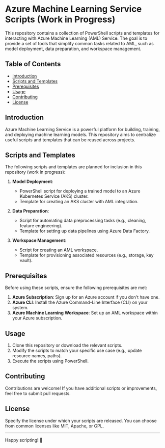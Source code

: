 # Azure Machine Learning Service Scripts (Work in Progress)

This repository contains a collection of PowerShell scripts and templates for interacting with Azure Machine Learning (AML) Service. The goal is to provide a set of tools that simplify common tasks related to AML, such as model deployment, data preparation, and workspace management.

## Table of Contents
- [Introduction](#introduction)
- [Scripts and Templates](#scripts-and-templates)
- [Prerequisites](#prerequisites)
- [Usage](#usage)
- [Contributing](#contributing)
- [License](#license)

## Introduction
Azure Machine Learning Service is a powerful platform for building, training, and deploying machine learning models. This repository aims to centralize useful scripts and templates that can be reused across projects.

## Scripts and Templates
The following scripts and templates are planned for inclusion in this repository (work in progress):

1. **Model Deployment**:
   - PowerShell script for deploying a trained model to an Azure Kubernetes Service (AKS) cluster.
   - Template for creating an AKS cluster with AML integration.

2. **Data Preparation**:
   - Script for automating data preprocessing tasks (e.g., cleaning, feature engineering).
   - Template for setting up data pipelines using Azure Data Factory.

3. **Workspace Management**:
   - Script for creating an AML workspace.
   - Template for provisioning associated resources (e.g., storage, key vault).

## Prerequisites
Before using these scripts, ensure the following prerequisites are met:
1. **Azure Subscription**: Sign up for an Azure account if you don't have one.
2. **Azure CLI**: Install the Azure Command-Line Interface (CLI) on your system.
3. **Azure Machine Learning Workspace**: Set up an AML workspace within your Azure subscription.

## Usage
1. Clone this repository or download the relevant scripts.
2. Modify the scripts to match your specific use case (e.g., update resource names, paths).
3. Execute the scripts using PowerShell.

## Contributing
Contributions are welcome! If you have additional scripts or improvements, feel free to submit pull requests.

## License
Specify the license under which your scripts are released. You can choose from common licenses like MIT, Apache, or GPL.

---
Happy scripting! 🚀
